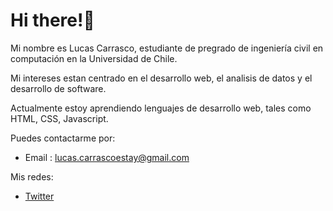 # Hi there!👋

Mi nombre es Lucas Carrasco, estudiante de pregrado de ingeniería civil en computación en la Universidad de Chile.

Mi intereses estan centrado en el desarrollo web, el analisis de datos y el desarrollo de software.

Actualmente estoy aprendiendo lenguajes de desarrollo web, tales como HTML, CSS, Javascript.

Puedes contactarme por:
- Email : lucas.carrascoestay@gmail.com

Mis redes:
- [Twitter](https://twitter.com/LucasSCE)

<!---
Lucas-CE/Lucas-CE is a ✨ special ✨ repository because its `README.md` (this file) appears on your GitHub profile.
You can click the Preview link to take a look at your changes.
--->
